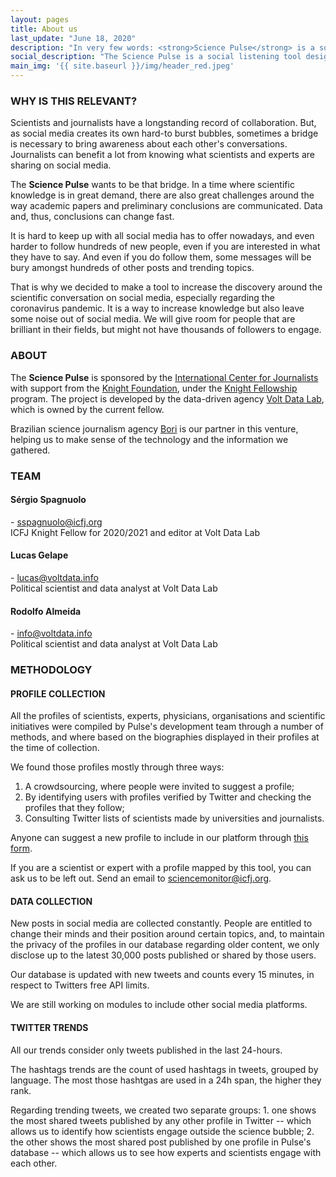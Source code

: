 ```yaml
---
layout: pages
title: About us
last_update: "June 18, 2020"
description: "In very few words: <strong>Science Pulse</strong> is a social listening tool designed to bridge the gap between journalists and scientists within social media platforms. The main goal is to help journalists find trending scientific content."
social_description: "The Science Pulse is a social listening tool designed to bridge the gap between journalists and scientists on social media."
main_img: '{{ site.baseurl }}/img/header_red.jpeg'
---
```


### WHY IS THIS RELEVANT?

Scientists and journalists have a longstanding record of collaboration. But, as social media creates its own hard-to burst bubbles, sometimes a bridge is necessary to bring awareness about each other's conversations. Journalists can benefit a lot from knowing what scientists and experts are sharing on social media.

The **Science Pulse** wants to be that bridge. In a time where scientific knowledge is in great demand, there are also great challenges around the way academic papers and preliminary conclusions are communicated. Data and, thus, conclusions can change fast.

It is hard to keep up with all social media has to offer nowadays, and even harder to follow hundreds of new people, even if you are interested in what they have to say. And even if you do follow them, some messages will be bury amongst hundreds of other posts and trending topics.

That is why we decided to make a tool to increase the discovery around the scientific conversation on social media, especially regarding the coronavirus pandemic. It is a way to increase knowledge but also leave some noise out of social media. We will give room for people that are brilliant in their fields, but might not have thousands of followers to engage.

### ABOUT

The **Science Pulse** is sponsored by the [International Center for Journalists](https://icfj.org/) with support from the [Knight Foundation](https://knightfoundation.org/), under the [Knight Fellowship](https://www.icfj.org/our-work/knight/icfj-knight-fellowships) program. The project is developed by the data-driven agency [Volt Data Lab](https://voltdata.info/), which is owned by the current fellow.

Brazilian science journalism agency [Bori](https://abori.com.br/) is our partner in this venture, helping us to make sense of the technology and the information we gathered.  

### TEAM

#### Sérgio Spagnuolo
[<i class="fa fa-twitter wow bounceIn" data-wow-delay=".1s"></i>](https://twitter.com/sergiospagnuolo) - [sspagnuolo@icfj.org](mailto:sspagnuolo@icfj.org)<br>
ICFJ Knight Fellow for 2020/2021 and editor at Volt Data Lab

#### Lucas Gelape
[<i class="fa fa-twitter wow bounceIn" data-wow-delay=".1s"></i>](https://twitter.com/lgelape) - [lucas@voltdata.info](mailto:lucas@voltdata.info)<br>
Political scientist and data analyst at Volt Data Lab

#### Rodolfo Almeida
[<i class="fa fa-twitter wow bounceIn" data-wow-delay=".1s"></i>](https://twitter.com/rodolfoalmd) - [info@voltdata.info](mailto:info@voltdata.info)<br>
Political scientist and data analyst at Volt Data Lab



### METHODOLOGY

#### PROFILE COLLECTION
All the profiles of scientists, experts, physicians, organisations and scientific initiatives were compiled by Pulse's development team through a number of methods, and where based on the biographies displayed in their profiles at the time of collection.

We found those profiles mostly through three ways:

1. A crowdsourcing, where people were invited to suggest a profile;
2. By identifying users with profiles verified by Twitter and checking the profiles that they follow;
3. Consulting Twitter lists of scientists made by universities and journalists.

Anyone can suggest a new profile to include in our platform through [this form](https://docs.google.com/forms/d/e/1FAIpQLSfGk8fYdAtAcyMuddZHqJDHYuTYn0o6i5dSrPzB__0HeggLhQ/viewform).

If you are a scientist or expert with a profile mapped by this tool, you can ask us to be left out. Send an email to [sciencemonitor@icfj.org](mailto:sciencemonitor@icfj.org).

#### DATA COLLECTION

New posts in social media are collected constantly. People are entitled to change their minds and their position around certain topics, and, to maintain the privacy of the profiles in our database regarding older content, we only disclose up to the latest 30,000 posts published or shared by those users.

Our database is updated with new tweets and counts every 15 minutes, in respect to Twitters free API limits.

We are still working on modules to include other social media platforms.

#### TWITTER TRENDS

All our trends consider only tweets published in the last 24-hours.

The hashtags trends are the count of used hashtags in tweets, grouped by language. The most those hashtgas are used in a 24h span, the higher they rank.

Regarding trending tweets, we created two separate groups: 1. one shows the most shared tweets published by any other profile in Twitter -- which allows us to identify how scientists engage outside the science bubble; 2. the other shows the most shared post published by one profile in Pulse's database -- which allows us to see how experts and scientists engage with each other.
